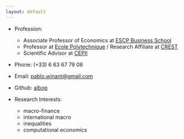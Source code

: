 ```yaml
---
layout: default
---
```


* Profession:
    - Associate Professor of Economics at [ESCP Business School](https://www.escpeurope.eu/)
    - Professor at [Ecole Polytechnique](https://www.polytechnique.edu/fr/departement-economie) / Research Affiliate at [CREST](http://crest.science/)
    - Scientific Advisor at [CEPII](http://www.cepii.fr/CEPII/en/welcome.asp)
* Phone: (+33) 6 63 67 79 08
* Email: [pablo.winant@gmail.com](mailto:pablo.winant@gmail.com)
* Github: [albop](https://github.com/albop)

* Research Interests:
    - macro-finance
    - international macro
    - inequalities
    - computational economics
